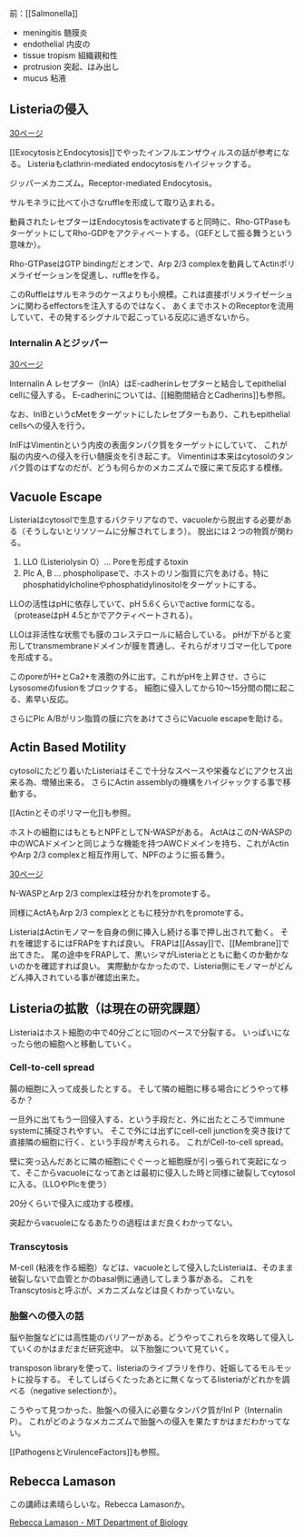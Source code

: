 前：[[Salmonella]]

- meningitis 髄膜炎
- endothelial 内皮の
- tissue tropism 組織親和性
- protrusion 突起、はみ出し
- mucus 粘液

## Listeriaの侵入

[30ページ](https://karino2.github.io/ImageGallery/CellBiology706x3.html#lg=1&slide=29)

[[ExocytosisとEndocytosis]]でやったインフルエンザウィルスの話が参考になる。
Listeriaもclathrin-mediated endocytosisをハイジャックする。

ジッパーメカニズム。Receptor-mediated Endocytosis。

サルモネラに比べて小さなruffleを形成して取り込まれる。

動員されたレセプターはEndocytosisをactivateすると同時に、Rho-GTPaseもターゲットにしてRho-GDPをアクティベートする。（GEFとして振る舞うという意味か）。

Rho-GTPaseはGTP bindingだとオンで、Arp 2/3 complexを動員してActinポリメライゼーションを促進し、ruffleを作る。

このRuffleはサルモネラのケースよりも小規模。これは直接ポリメライゼーションに関わるeffectorsを注入するのではなく、
あくまでホストのReceptorを流用していて、その発するシグナルで起こっている反応に過ぎないから。

### Internalin Aとジッパー

[30ページ](https://karino2.github.io/ImageGallery/CellBiology706x3.html#lg=1&slide=29)

Internalin A レセプター（InlA）はE-cadherinレセプターと結合してepithelial cellに侵入する。
E-cadherinについては、[[細胞間結合とCadherins]]も参照。

なお、InlBというcMetをターゲットにしたレセプターもあり、これもepithelial cellsへの侵入を行う。

InlFはVimentinという内皮の表面タンパク質をターゲットにしていて、
これが脳の内皮への侵入を行い髄膜炎を引き起こす。
Vimentinは本来はcytosolのタンパク質のはずなのだが、どうも何らかのメカニズムで膜に来て反応する模様。

## Vacuole Escape

Listeriaはcytosolで生息するバクテリアなので、vacuoleから脱出する必要がある（そうしないとリソソームに分解されてしまう）。
脱出には２つの物質が関わる。

1. LLO (Listeriolysin O）... Poreを形成するtoxin
2. Plc A, B ... phospholipaseで、ホストのリン脂質に穴をあける。特にphosphatidylcholineやphosphatidylinositolをターゲットにする。

LLOの活性はpHに依存していて、pH 5.6くらいでactive formになる。（proteaseはpH 4.5とかでアクティベートされる）。

LLOは非活性な状態でも膜のコレステロールに結合している。
pHが下がると変形してtransmembraneドメインが膜を貫通し、それらがオリゴマー化してporeを形成する。

このporeがH+とCa2+を液胞の外に出す。これがpHを上昇させ、さらにLysosomeのfusionをブロックする。
細胞に侵入してから10〜15分間の間に起こる、素早い反応。

さらにPlc A/Bがリン脂質の膜に穴をあけてさらにVacuole escapeを助ける。

## Actin Based Motility

cytosolにたどり着いたListeriaはそこで十分なスペースや栄養などにアクセス出来る為、増殖出来る。
さらにActin assemblyの機構をハイジャックする事で移動する。

[[Actinとそのポリマー化]]も参照。

ホストの細胞にはもともとNPFとしてN-WASPがある。
ActAはこのN-WASPの中のWCAドメインと同じような機能を持つAWCドメインを持ち、これがActinやArp 2/3 complexと相互作用して、NPFのように振る舞う。

[30ページ](https://karino2.github.io/ImageGallery/CellBiology706x3.html#lg=1&slide=29)

N-WASPとArp 2/3 complexは枝分かれをpromoteする。

同様にActAもArp 2/3 complexとともに枝分かれをpromoteする。

ListeriaはActinモノマーを自身の側に挿入し続ける事で押し出されて動く。
それを確認するにはFRAPをすれば良い。
FRAPは[[Assay]]で、[[Membrane]]で出てきた。
尾の途中をFRAPして、黒いシマがListeriaとともに動くのか動かないのかを確認すれば良い。
実際動かなかったので、Listeria側にモノマーがどんどん挿入されている事が確認出来た。

## Listeriaの拡散（は現在の研究課題）

Listeriaはホスト細胞の中で40分ごとに1回のペースで分裂する。
いっぱいになったら他の細胞へと移動していく。

### Cell-to-cell spread

腸の細胞に入って成長したとする。
そして隣の細胞に移る場合にどうやって移るか？

一旦外に出てもう一回侵入する、という手段だと、外に出たところでimmune systemに捕捉されやすい。
そこで外には出ずにcell-cell junctionを突き抜けて直接隣の細胞に行く、という手段が考えられる。
これがCell-to-cell spread。

壁に突っ込んだあとに隣の細胞にぐぐーっと細胞膜が引っ張られて突起になって、そこからvacuoleになってあとは最初に侵入した時と同様に破裂してcytosolに入る。（LLOやPlcを使う）

20分くらいで侵入に成功する模様。

突起からvacuoleになるあたりの過程はまだ良くわかってない。

### Transcytosis

M-cell (粘液を作る細胞）などは、vacuoleとして侵入したListeriaは、そのまま破裂しないで血管とかのbasal側に通過してしまう事がある。
これをTranscytosisと呼ぶが、メカニズムなどは良くわかっていない。

### 胎盤への侵入の話

脳や胎盤などには高性能のバリアーがある。どうやってこれらを攻略して侵入していくのかはまだまだ研究途中。
以下胎盤について見ていく。

transposon libraryを使って、listeriaのライブラリを作り、妊娠してるモルモットに投与する。
そしてしばらくたったあとに無くなってるlisteriaがどれかを調べる（negative selectionか）。

こうやって見つかった、胎盤への侵入に必要なタンパク質がInl P（Internalin P）。
これがどのようなメカニズムで胎盤への侵入を果たすかはまだわかってない。

[[PathogensとVirulenceFactors]]も参照。


## Rebecca Lamason

この講師は素晴らしいな。Rebecca Lamasonか。

[Rebecca Lamason - MIT Department of Biology](https://biology.mit.edu/profile/rebecca-lamason/)